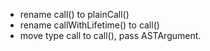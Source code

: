 - rename call() to plainCall()
- rename callWithLifetime() to call()
- move type call to call(), pass ASTArgument.
